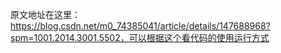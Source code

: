 原文地址在这里：https://blog.csdn.net/m0_74385041/article/details/147688968?spm=1001.2014.3001.5502，可以根据这个看代码的使用运行方式
